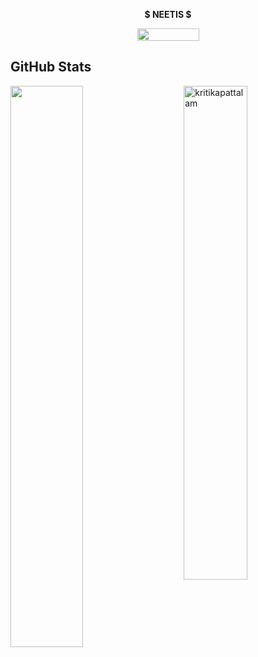 <p align="center">
<b>$ NEETIS $</b>
</p>


<p align="center">
  <img width="99" height="20" src="https://komarev.com/ghpvc/?username=neetiswtf&color=green">
</p>

## GitHub Stats

 <img src="https://github-readme-stats.vercel.app/api?username=neetiswtf&show_icons=true&theme=gotham" alt="kritikapattalam" width="45%" align="right"/>
 <img  src="https://github-readme-streak-stats.herokuapp.com/?user=neetis&theme=dark" width="48%" >
